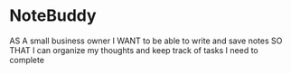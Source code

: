 # NoteBuddy
AS A small business owner
I WANT to be able to write and save notes
SO THAT I can organize my thoughts and keep track of tasks I need to complete

